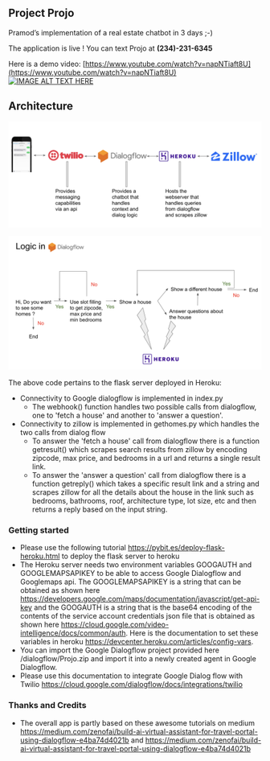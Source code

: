 ## Project Projo

Pramod’s implementation of a real estate chatbot in 3 days ;-)

The application is live ! You can text Projo at  **(234)-231-6345**

Here is a demo video: [https://www.youtube.com/watch?v=napNTiaft8U](https://www.youtube.com/watch?v=napNTiaft8U)
[![IMAGE ALT TEXT HERE](https://img.youtube.com/vi/napNTiaft8U/0.jpg)](https://www.youtube.com/watch?v=napNTiaft8U)

## Architecture

[![IMAGE ALT TEXT HERE](https://raw.githubusercontent.com/PramodVemulapalli/RealEstateChatbot/master/docs/Architecture.png)](https://raw.githubusercontent.com/PramodVemulapalli/RealEstateChatbot/master/docs/Architecture.png)

[![IMAGE ALT TEXT HERE](https://raw.githubusercontent.com/PramodVemulapalli/RealEstateChatbot/master/docs/Dialogflowlogic.png)](https://raw.githubusercontent.com/PramodVemulapalli/RealEstateChatbot/master/docs/Dialogflowlogic.png)

The above code pertains to the flask server deployed in Heroku:

*   Connectivity to Google dialogflow is implemented in index.py
    *   The webhook() function handles two possible calls from dialogflow, one to 'fetch a house' and another to 'answer a question'.
*   Connectivity to zillow is implemented in gethomes.py which handles the two calls from dialog flow
    *   To answer the 'fetch a house' call from dialogflow there is a function getresult() which scrapes search results from zillow by encoding zipcode, max price, and bedrooms in a url and returns a single result link.  
    *   To answer the 'answer a question' call from dialogflow there is a function getreply() which takes a specific result link and a string and scrapes zillow for all the details about the house in the link such as bedrooms, bathrooms, roof, architecture type, lot size, etc and then returns a reply based on the input string.


### Getting started

*   Please use the following tutorial https://pybit.es/deploy-flask-heroku.html to deploy the flask server to heroku
*   The Heroku server needs two environment variables GOOGAUTH and GOOGLEMAPSAPIKEY to be able to access Google Dialogflow and Googlemaps api. The GOOGLEMAPSAPIKEY is a string that can be obtained as shown here https://developers.google.com/maps/documentation/javascript/get-api-key and the GOOGAUTH is a string that is the base64 encoding of the contents of the service account credentials json file that is obtained as shown here https://cloud.google.com/video-intelligence/docs/common/auth. Here is the documentation to set these variables in heroku https://devcenter.heroku.com/articles/config-vars.
*   You can import the Google Dialogflow project provided here /dialogflow/Projo.zip and import it into a newly created agent in Google Dialogflow.
*   Please use this documentation to integrate Google Dialog flow with Twilio https://cloud.google.com/dialogflow/docs/integrations/twilio


### Thanks and Credits
*   The overall app is partly based on these awesome tutorials on medium https://medium.com/zenofai/build-ai-virtual-assistant-for-travel-portal-using-dialogflow-e4ba74d4021b and https://medium.com/zenofai/build-ai-virtual-assistant-for-travel-portal-using-dialogflow-e4ba74d4021b
